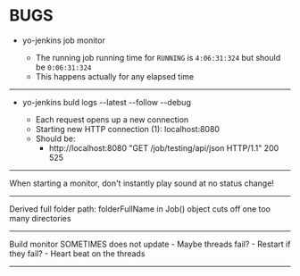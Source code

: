 # BUGS


- yo-jenkins job monitor <JOB URL>
  - The running job running time for `RUNNING` is `4:06:31:324` but should be `0:06:31:324`
  - This happens actually for any elapsed time


--------------------------------------------------

- yo-jenkins buld logs <JOB URL> --latest --follow --debug
  - Each request opens up a new connection 
  - Starting new HTTP connection (1): localhost:8080
  - Should be:
    - http://localhost:8080 "GET /job/testing/api/json HTTP/1.1" 200 525


--------------------------------------------------


When starting a monitor, don't instantly play sound
at no status change!


--------------------------------------------------


Derived full folder path: folderFullName
in Job() object cuts off one too many directories


--------------------------------------------------


Build monitor SOMETIMES does not update
    - Maybe threads fail?
    - Restart if they fail?
    - Heart beat on the threads


--------------------------------------------------
